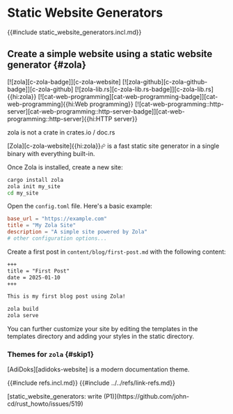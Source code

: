 # Static Website Generators

{{#include static_website_generators.incl.md}}

## Create a simple website using a static website generator {#zola}

[![zola][c-zola-badge]][c-zola-website] [![zola-github][c-zola-github-badge]][c-zola-github] [![zola-lib.rs][c-zola-lib.rs-badge]][c-zola-lib.rs]{{hi:zola}} [![cat-web-programming][cat-web-programming-badge]][cat-web-programming]{{hi:Web programming}} [![cat-web-programming::http-server][cat-web-programming::http-server-badge]][cat-web-programming::http-server]{{hi:HTTP server}}<div class="hidden">zola is not a crate in crates.io / doc.rs</div>

[Zola][c-zola-website]{{hi:zola}}⮳ is a fast static site generator in a single binary with everything built-in.

Once Zola is installed, create a new site:

```sh
cargo install zola
zola init my_site
cd my_site
```

Open the `config.toml` file. Here's a basic example:

```toml
base_url = "https://example.com"
title = "My Zola Site"
description = "A simple site powered by Zola"
# other configuration options...
```

Create a first post in `content/blog/first-post.md` with the following content:

```md
+++
title = "First Post"
date = 2025-01-10
+++

This is my first blog post using Zola!
```

```sh
zola build
zola serve
```

You can further customize your site by editing the templates in the templates directory and adding your styles in the static directory.

### Themes for `zola` {#skip1}

[AdiDoks][adidoks-website] is a modern documentation theme.

{{#include refs.incl.md}}
{{#include ../../refs/link-refs.md}}

<div class="hidden">
[static_website_generators: write (P1)](https://github.com/john-cd/rust_howto/issues/519)

</div>
